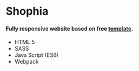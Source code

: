 # Shophia
#### Fully responsive website based on free [template](https://dribbble.com/shots/2165903-Shophia-FREE-eCommerce-Template).

* HTML 5
* SASS
* Java Script (ES6)
* Webpack
